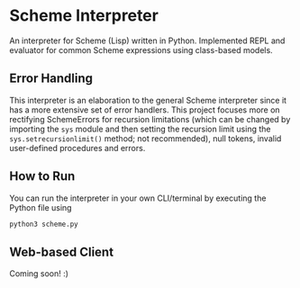 # Scheme Interpreter
An interpreter for Scheme (Lisp) written in Python. Implemented REPL and evaluator for common Scheme expressions using class-based models. 

## Error Handling
This interpreter is an elaboration to the general Scheme interpreter since it has a more extensive set of error handlers. This project focuses more on rectifying SchemeErrors for recursion limitations (which can be changed by importing the `sys` module and then setting the recursion limit using the `sys.setrecursionlimit()` method; not recommended), null tokens, invalid user-defined procedures and errors.

## How to Run
You can run the interpreter in your own CLI/terminal by executing the Python file using

```bash
python3 scheme.py
```

## Web-based Client
Coming soon! :)